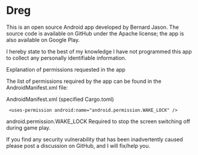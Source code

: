 # Dreg

This is an open source Android app developed by Bernard Jason. The source code is available on GitHub under the Apache license; the app is also available on Google Play.

I hereby state to the best of my knowledge I have not programmed this app to collect any personally identifiable information. 

Explanation of permissions requested in the app

The list of permissions required by the app can be found in the AndroidManifest.xml file:

AndroidManifest.xml (specified Cargo.toml)

```
 <uses-permission android:name="android.permission.WAKE_LOCK" /> 
```

android.permission.WAKE_LOCK Required to stop the screen switching off during game play.

If you find any security vulnerability that has been inadvertently caused please post a discussion on GitHub, and I will fix/help you.
